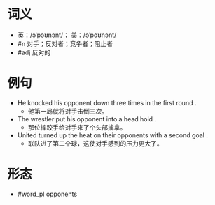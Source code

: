 # 词义
- 英：/əˈpəʊnənt/； 美：/əˈpoʊnənt/
- #n 对手；反对者；竞争者；阻止者
- #adj 反对的
# 例句
- He knocked his opponent down three times in the first round .
	- 他第一局就将对手击倒三次。
- The wrestler put his opponent into a head hold .
	- 那位摔跤手给对手来了个头部擒拿。
- United turned up the heat on their opponents with a second goal .
	- 联队进了第二个球，这使对手感到的压力更大了。
# 形态
- #word_pl opponents
